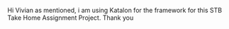Hi Vivian as mentioned, i am using Katalon for the framework for this STB Take Home Assignment Project. Thank you 
